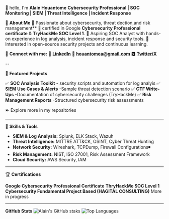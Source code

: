 👋 hello, I'm **Alain Houantome**
**Cybersecurity Professional | SOC Monitoring | SIEM | Threat Intelligence | Incident Response**

📌 **About Me**
🔷 Passionate about cybersecurity, threat dection,and risk management**
🔷 certified in Google **Cybersecurity Professional certificate** & **TryHackMe SOC Level 1**.
🔷 Aspiring SOC Analyst with hands-on experience in log analysis, incident response and security tools.
🔷 Interested in open-source security projects and continuous learning.

🧿 **Connect with me:**
🔗 [**LinkedIn**](https://linkedin.com/in/alain.houantome)
📧 **houantomea@gmail.com**
🆇 [**Twitter/X**](https://twitter.com/AHouantome)

--

📌 **Featured Projects**

✅ **SOC Analysis Toolkit** - security scripts and automation for log analyis
✅ **SIEM Use Cases & Alerts** -Sample threat detection scenario
✅ **CTF Write-Ups** -Documentation of cybersecurity challenges (TryHackMe)
✅ **Risk Management Reports** -Structured cybersecurity risk assessments

⏩ Explore more in my repositories

------
🔧 **Skills & Tools**

- **SIEM & Log Analysis:** Splunk, ELK Stack, Wazuh
- **Threat Intelligence:** MITTRE ATT&CK, OSINT, Cyber Threat Hunting
- **Network Security:** Wireshark, TCPDump, Firewall Configurations◾️
- **Risk Management:** NIST, ISO 27001, Risk Assessment Framework
- **Cloud Security:** AWS Security, IAM

------

🏆 **Certifications**

 **Google Cybersecurity Professional Certificate**
 **ThryHackMe SOC Level 1**
 **Cybersecurity Fundamental Project Based (HAGITAL CONSULTING)**
 More in progress

------
**GitHub Stats**
![Alain's GitHub staks](https://gitbuh-readme-stats.vercel.app/api?usrname+AHouantome&show_icons=true&theme=tokyonight)
![Top Languages](https://github-readme-stats.vercel.app/api/top-langs/?username=AHouantome&layout=compact&theme=tokyonight)




